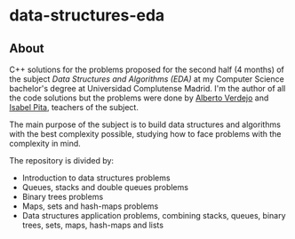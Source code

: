 # data-structures-eda

## About

C++ solutions for the problems proposed for the second half (4 months) of the subject _Data Structures and Algorithms (EDA)_ at my Computer Science bachelor's degree at Universidad Complutense Madrid. I'm the author of all the code solutions but the problems were done by [Alberto Verdejo](https://www.ucm.es/directorio?id=9469) and [Isabel Pita](https://www.ucm.es/directorio?id=8620), teachers of the subject.

The main purpose of the subject is to build data structures and algorithms with the best complexity possible, studying how to face problems with the complexity in mind. 

The repository is divided by:

- Introduction to data structures problems
- Queues, stacks and double queues problems
- Binary trees problems
- Maps, sets and hash-maps problems
- Data structures application problems, combining stacks, queues, binary trees, sets, maps, hash-maps and lists
